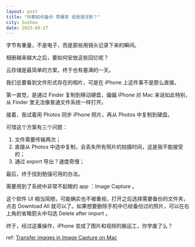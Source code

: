 ```yaml
---
layout: post
title: "你都如何备份 帶著笑 或是很沈默？"
city: Suzhou
date: 2025-05-27
---
```


字节有重量，不是电子，而是那些用镜头记录下来的瞬间。

相册越来越大之后，要如何安放这些回忆呢？

云存储是最简单的方案，终于也有塞满的一天。

我们总要看到文件形式存在的相片，可是在 iPhone 上这件事不是那么直接。

第一直觉，是通过 Finder 复制到移动硬盘，偏偏 iPhone 对 Mac 来说如此特别，从 Finder 里无法像普通文件系统一样打开。

接着，我试着用 Photos 同步 iPhone 照片，再从 Photos 中复制到硬盘。

可惜这个方案有三个问题：

1. 文件需要传输两次；
2. 直接从 Photos 中选中复制，会丢失所有照片的拍摄时间，这是我不能接受的；
3. 通过 export 导出？速度奇慢；

最后，终于找到勉强可用的办法。

需要用到了系统中非常不起眼的 app ：Image Capture 。

这个软件 UI 相当简陋，可能确实也不被重视，打开之后选择需要备份的文件夹，点击 Download All 就可以了。如果想要删除手机中已经备份过的照片，可以在右上角的省略箭头中勾选 Delete after import 。

终于，经过这番操作，iPhone 变成了图片和视频的搬运工，你学废了么？

ref: [Transfer images in Image Capture on Mac](https://support.apple.com/guide/image-capture/transfer-images-imgcp1003/mac)
